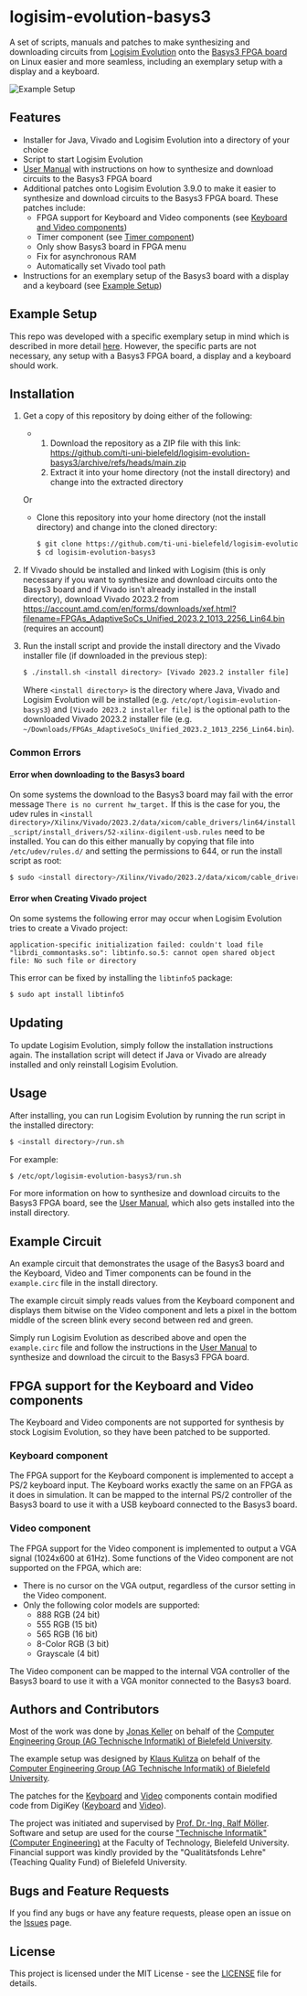 # logisim-evolution-basys3

A set of scripts, manuals and patches to make synthesizing and downloading circuits from [Logisim Evolution](https://github.com/logisim-evolution/logisim-evolution) onto the [Basys3 FPGA board](https://digilent.com/reference/programmable-logic/basys-3/start) on Linux easier and more seamless, including an exemplary setup with a display and a keyboard.

![Example Setup](example_setup/images/setup.jpg)

## Features
- Installer for Java, Vivado and Logisim Evolution into a directory of your choice
- Script to start Logisim Evolution
- [User Manual](user_manual/USER_MANUAL.md) with instructions on how to synthesize and download circuits to the Basys3 FPGA board
- Additional patches onto Logisim Evolution 3.9.0 to make it easier to synthesize and download circuits to the Basys3 FPGA board. These patches include:
    - FPGA support for Keyboard and Video components (see [Keyboard and Video components](#fpga-support-for-the-keyboard-and-video-components))
    - Timer component (see [Timer component](user_manual/USER_MANUAL.md#timer-component))
    - Only show Basys3 board in FPGA menu
    - Fix for asynchronous RAM
    - Automatically set Vivado tool path
- Instructions for an exemplary setup of the Basys3 board with a display and a keyboard (see [Example Setup](#example-setup))

## Example Setup

This repo was developed with a specific exemplary setup in mind which is described in more detail [here](example_setup/README.md). However, the specific parts are not necessary, any setup with a Basys3 FPGA board, a display and a keyboard should work.

## Installation
1. Get a copy of this repository by doing either of the following:
    - 1. Download the repository as a ZIP file with this link: https://github.com/ti-uni-bielefeld/logisim-evolution-basys3/archive/refs/heads/main.zip
      2. Extract it into your home directory (not the install directory) and change into the extracted directory

   Or
    - Clone this repository into your home directory (not the install directory) and change into the cloned directory:
        ```bash
        $ git clone https://github.com/ti-uni-bielefeld/logisim-evolution-basys3
        $ cd logisim-evolution-basys3
        ```
3. If Vivado should be installed and linked with Logisim (this is only necessary if you want to synthesize and download circuits onto the Basys3 board and if Vivado isn't already installed in the install directory), download Vivado 2023.2 from https://account.amd.com/en/forms/downloads/xef.html?filename=FPGAs_AdaptiveSoCs_Unified_2023.2_1013_2256_Lin64.bin (requires an account)
4. Run the install script and provide the install directory and the Vivado installer file (if downloaded in the previous step):
    ```bash
    $ ./install.sh <install directory> [Vivado 2023.2 installer file]
    ```
    Where `<install directory>` is the directory where Java, Vivado and Logisim Evolution will be installed (e.g. `/etc/opt/logisim-evolution-basys3`) and `[Vivado 2023.2 installer file]` is the optional path to the downloaded Vivado 2023.2 installer file (e.g. `~/Downloads/FPGAs_AdaptiveSoCs_Unified_2023.2_1013_2256_Lin64.bin`).

### Common Errors

#### Error when downloading to the Basys3 board

On some systems the download to the Basys3 board may fail with the error message `There is no current hw_target.` If this is the case for you, the udev rules in `<install directory>/Xilinx/Vivado/2023.2/data/xicom/cable_drivers/lin64/install_script/install_drivers/52-xilinx-digilent-usb.rules` need to be installed. You can do this either manually by copying that file into `/etc/udev/rules.d/` and setting the permissions to 644, or run the install script as root:
```bash
$ sudo <install directory>/Xilinx/Vivado/2023.2/data/xicom/cable_drivers/lin64/install_script/install_drivers/install_drivers
```

#### Error when Creating Vivado project

On some systems the following error may occur when Logisim Evolution tries to create a Vivado project:
```
application-specific initialization failed: couldn't load file "librdi_commontasks.so": libtinfo.so.5: cannot open shared object file: No such file or directory
```

This error can be fixed by installing the `libtinfo5` package:
```bash
$ sudo apt install libtinfo5
```

## Updating
To update Logisim Evolution, simply follow the installation instructions again. The installation script will detect if Java or Vivado are already installed and only reinstall Logisim Evolution.

## Usage
After installing, you can run Logisim Evolution by running the run script in the installed directory:
```bash
$ <install directory>/run.sh
```
For example:
```bash
$ /etc/opt/logisim-evolution-basys3/run.sh
```
For more information on how to synthesize and download circuits to the Basys3 FPGA board, see the [User Manual](user_manual/USER_MANUAL.md), which also gets installed into the install directory.

## Example Circuit

An example circuit that demonstrates the usage of the Basys3 board and the Keyboard, Video and Timer components can be found in the `example.circ` file in the install directory.

The example circuit simply reads values from the Keyboard component and displays them bitwise on the Video component and lets a pixel in the bottom middle of the screen blink every second between red and green.

Simply run Logisim Evolution as described above and open the `example.circ` file and follow the instructions in the [User Manual](user_manual/USER_MANUAL.md) to synthesize and download the circuit to the Basys3 FPGA board.

## FPGA support for the Keyboard and Video components

The Keyboard and Video components are not supported for synthesis by stock Logisim Evolution, so they have been patched to be supported.

### Keyboard component

The FPGA support for the Keyboard component is implemented to accept a PS/2 keyboard input. The Keyboard works exactly the same on an FPGA as it does in simulation. It can be mapped to the internal PS/2 controller of the Basys3 board to use it with a USB keyboard connected to the Basys3 board.

### Video component

The FPGA support for the Video component is implemented to output a VGA signal (1024x600 at 61Hz). Some functions of the Video component are not supported on the FPGA, which are:
- There is no cursor on the VGA output, regardless of the cursor setting in the Video component.
- Only the following color models are supported:
    - 888 RGB (24 bit)
    - 555 RGB (15 bit)
    - 565 RGB (16 bit)
    - 8-Color RGB (3 bit)
    - Grayscale (4 bit)

The Video component can be mapped to the internal VGA controller of the Basys3 board to use it with a VGA monitor connected to the Basys3 board.

## Authors and Contributors

Most of the work was done by [Jonas Keller](https://github.com/jonicho) on behalf of the [Computer Engineering Group (AG Technische Informatik) of Bielefeld University](https://www.ti.uni-bielefeld.de/).

The example setup was designed by [Klaus Kulitza](https://ekvv.uni-bielefeld.de/pers_publ/publ/PersonDetail.jsp?personId=5314955) on behalf of the [Computer Engineering Group (AG Technische Informatik) of Bielefeld University](https://www.ti.uni-bielefeld.de/).

The patches for the [Keyboard](install_files/logisim-evolution-patches/keyboard-fpga-support.patch) and [Video](install_files/logisim-evolution-patches/video-fpga-support.patch) components contain modified code from DigiKey ([Keyboard](https://forum.digikey.com/t/ps-2-keyboard-to-ascii-converter-vhdl/12616) and [Video](https://forum.digikey.com/t/vga-controller-vhdl/12794)).

The project was initiated and supervised by [Prof. Dr.-Ing. Ralf Möller](https://www.ti.uni-bielefeld.de/html/people/moeller/). Software and setup are used for the course ["Technische Informatik" (Computer Engineering)](https://www.ti.uni-bielefeld.de/html/teaching/) at the Faculty of Technology, Bielefeld University. Financial support was kindly provided by the "Qualitätsfonds Lehre" (Teaching Quality Fund) of Bielefeld University.

## Bugs and Feature Requests

If you find any bugs or have any feature requests, please open an issue on the [Issues](https://github.com/ti-uni-bielefeld/logisim-evolution-basys3/issues) page.

## License

This project is licensed under the MIT License - see the [LICENSE](LICENSE) file for details.
